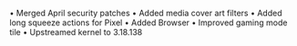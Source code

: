 • Merged April security patches
• Added media cover art filters
• Added long squeeze actions for Pixel
• Added Browser
• Improved gaming mode tile
• Upstreamed kernel to 3.18.138

